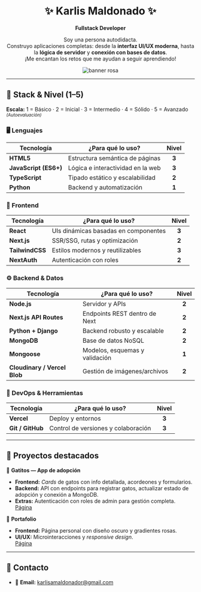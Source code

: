 <div align="center">

# ✨ Karlis Maldonado ✨

**Fullstack Developer**

Soy una persona autodidacta.  
Construyo aplicaciones completas: desde la **interfaz UI/UX moderna**, hasta la **lógica de servidor** y **conexión con bases de datos**.  
¡Me encantan los retos que me ayudan a seguir aprendiendo! 

<!-- Banner -->
<img src="https://capsule-render.vercel.app/api?type=soft&height=120&color=0:ff9bd3,100:bb86fc&text=Hola%20(˶ᵔ%20ᵕ%20ᵔ˶)&fontColor=ffffff&fontSize=28" alt="banner rosa" />

</div>


---


## 🧰 Stack & Nivel (1–5)

**Escala:** 1 = Básico · 2 = Inicial · 3 = Intermedio · 4 = Sólido · 5 = Avanzado  
<sub>*(Autoevaluación)*</sub>

### 🖥️ Lenguajes
| Tecnología | ¿Para qué lo uso? | Nivel |
|---|---|:--:|
| **HTML5** | Estructura semántica de páginas | **3** |
| **JavaScript (ES6+)** | Lógica e interactividad en la web | **3** |
| **TypeScript** | Tipado estático y escalabilidad | **2** |
| **Python** | Backend y automatización | **1** |

### 🎨 Frontend
| Tecnología | ¿Para qué lo uso? | Nivel |
|---|---|:--:|
| **React** | UIs dinámicas basadas en componentes | **3** |
| **Next.js** | SSR/SSG, rutas y optimización | **2** |
| **TailwindCSS** | Estilos modernos y reutilizables | **3** |
| **NextAuth** | Autenticación con roles | **2** |

### ⚙️ Backend & Datos
| Tecnología | ¿Para qué lo uso? | Nivel |
|---|---|:--:|
| **Node.js** | Servidor y APIs | **2** |
| **Next.js API Routes** | Endpoints REST dentro de Next | **2** |
| **Python + Django** | Backend robusto y escalable | **2** |
| **MongoDB** | Base de datos NoSQL | **2** |
| **Mongoose** | Modelos, esquemas y validación | **1** |
| **Cloudinary / Vercel Blob** | Gestión de imágenes/archivos | **2** |

### 🚀 DevOps & Herramientas
| Tecnología | ¿Para qué lo uso? | Nivel |
|---|---|:--:|
| **Vercel** | Deploy y entornos | **3** |
| **Git / GitHub** | Control de versiones y colaboración | **3** |

---

## 🌸 Proyectos destacados

🐾 **Gatitos — App de adopción**  
- **Frontend:** *Cards* de gatos con info detallada, acordeones y formularios.  
- **Backend:** API con endpoints para registrar gatos, actualizar estado de adopción y conexión a MongoDB.  
- **Extras:** Autenticación con roles de admin para gestión completa.  
  [Página](https://gatitos-delta.vercel.app/)

💼 **Portafolio**  
- **Frontend:** Página personal con diseño oscuro y gradientes rosas.  
- **UI/UX:** Microinteracciones y *responsive design*.  
  [Página](https://portafolioweb-sandy.vercel.app/)

---

## 🤝 Contacto

- 📧 **Email:** karlisamaldonador@gmail.com

